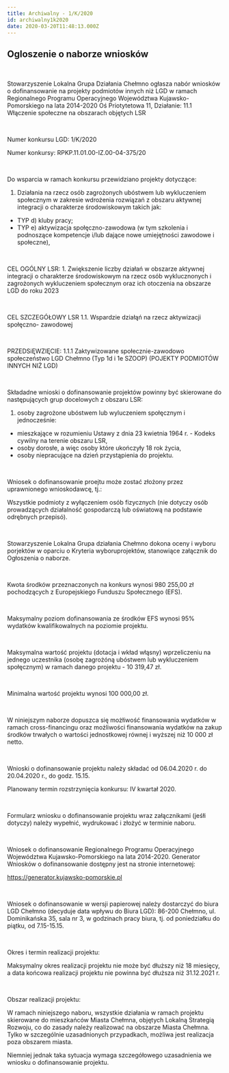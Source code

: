 ```yaml
---
title: Archiwalny - 1/K/2020
id: archiwalny1k2020
date: 2020-03-20T11:48:13.000Z
---
```

## Ogloszenie o naborze wniosków

<br>

Stowarzyszenie Lokalna Grupa Działania Chełmno ogłasza nabór wniosków o dofinansowanie na projekty podmiotów innych niż LGD w ramach Regionalnego Programu Operacyjnego Województwa Kujawsko-Pomorskiego na lata 2014-2020 Oś Priotytetowa 11, Działanie: 11.1 Włączenie społeczne na obszarach objętych LSR

<br>

Numer konkursu LGD: 1/K/2020

Numer konkursy: RPKP.11.01.00-IZ.00-04-375/20

<br>

Do wsparcia w ramach konkursu przewidziano projekty dotyczące:

1. Działania na rzecz osób zagrożonych ubóstwem lub wykluczeniem społecznym w zakresie wdrożenia rozwiązań z obszaru aktywnej integracji o charakterze środowiskowym takich jak:

* TYP d) kluby pracy;
* TYP e) aktywizacja społęczno-zawodowa (w tym szkolenia i podnoszące kompetencje i/lub dające nowe umiejętności zawodowe i społeczne),

<br>

CEL OGÓLNY LSR: 1. Zwiększenie liczby działań w obszarze aktywnej integracji o charakterze środowiskowym na rzecz osób wyklucznonych i zagrożonych wykluczeniem społecznym oraz ich otoczenia na obszarze LGD do roku 2023

<br>

CEL SZCZEGÓŁOWY LSR 1.1. Wspardzie działąń na rzecz aktywizacji społęczno- zawodowej

<br>

PRZEDSiĘWZIĘCIE: 1.1.1 Zaktywizowane społecznie-zawodowo społeczeństwo LGD Chełmno (Typ 1d i 1e SZOOP) (POJEKTY PODMIOTÓW INNYCH NIŻ LGD)

<br>

Składadne wnioski o dofinansowanie projektów powinny być skierowane do następujących grup docelowych z obszaru LSR:

1. osoby zagrożone ubóstwem lub wyluczeniem społęcznym i jednocześnie:

* mieszkające w rozumieniu Ustawy z dnia 23 kwietnia 1964 r. - Kodeks cywilny na terenie obszaru LSR,
* osoby dorosłe, a więc osoby które ukończyły 18 rok życia,
* osoby niepracujące na dzień przystąpienia do projektu.

<br>

Wniosek o dofinansowanie proejtu może zostać złożony przez uprawnionego wnioskodawcę, tj.:

Wszystkie podmioty z wyłączeniem osób fizycznych (nie dotyczy osób prowadzących działalność gospodarczą lub oświatową na podstawie odrębnych przepisó).

<br>

Stowarzyszenie Lokalna Grupa działania Chełmno dokona oceny i wyboru porjektów w oparciu o Kryteria wyboruprojektów, stanowiące załącznik do Ogłoszenia o naborze.

<br>

Kwota środków przeznaczonych na konkurs wynosi 980 255,00 zł pochodzących z Europejskiego Funduszu Społecznego (EFS). 

<br>

Maksymalny poziom dofinansowania ze środków EFS wynosi 95% wydatków kwalifikowalnych na poziomie projektu. 

<br>

Maksymalna wartość projektu (dotacja i wkład włąsny) wprzeliczeniu na jednego uczestnika (osobę zagrożóną ubóstwem lub wykluczeniem społęcznym) w ramach danego projektu - 10 319,47 zł.

<br>

Minimalna wartość projektu wynosi 100 000,00 zł. 

<br>

W niniejszym naborze dopuszca się możłiwość finansowania wydatków w ramach cross-financingu oraz możliwości finansowania wydatków na zakup środków trwałych o wartości jednostkowej równej i wyższej niż 10 000 zł netto.

<br>

Wnioski o dofinansowanie projektu należy składać od 06.04.2020 r. do 20.04.2020 r., do godz. 15.15.

Planowany termin rozstrzynięcia konkursu: IV kwartał 2020.

<br>

Formularz wniosku o dofinansowanie projektu wraz załącznikami (jeśłi dotyczy) należy wypełnić, wydrukować i złożyć w terminie naboru.

<br>

Wniosek o dofinansowanie Regionalnego Programu Operacyjnego Województwa Kujawsko-Pomorskiego na lata 2014-2020. Generator Wniosków o dofinansowanie dostępny jest na stronie internetowej:

<https://generator.kujawsko-pomorskie.pl>

<br>

Wniosek o dofinansowanie w wersji papierowej należy dostarczyć do biura LGD Chełmno (decyduje data wpływu do Biura LGD): 86-200 Chełmno, ul. Dominikańska 35, sala nr 3, w godzinach pracy biura, tj. od poniedziałku do piątku, od 7.15-15.15.

<br>

Okres i termin realizacji projektu:

Maksymalny okres realizacji projektu nie może być dłuższy niż 18 miesięcy, a data końcowa realizacji projektu nie powinna być dłuższa niż 31.12.2021 r.

<br>

Obszar realizacji projektu:

W ramach niniejszego naboru, wszystkie działania w ramach projektu skierowane do mieszkańców Miasta Chełmna, objętych Lokalną Strategią Rozwoju, co do zasady należy realizować na obszarze Miasta Chełmna. Tylko w szczególnie uzasadnionych przypadkach, możliwa jest realizacja poza obszarem miasta. 

Niemniej jednak taka sytuacja wymaga szczegółowego uzasadnienia we wniosku o dofinansowanie projektu.
